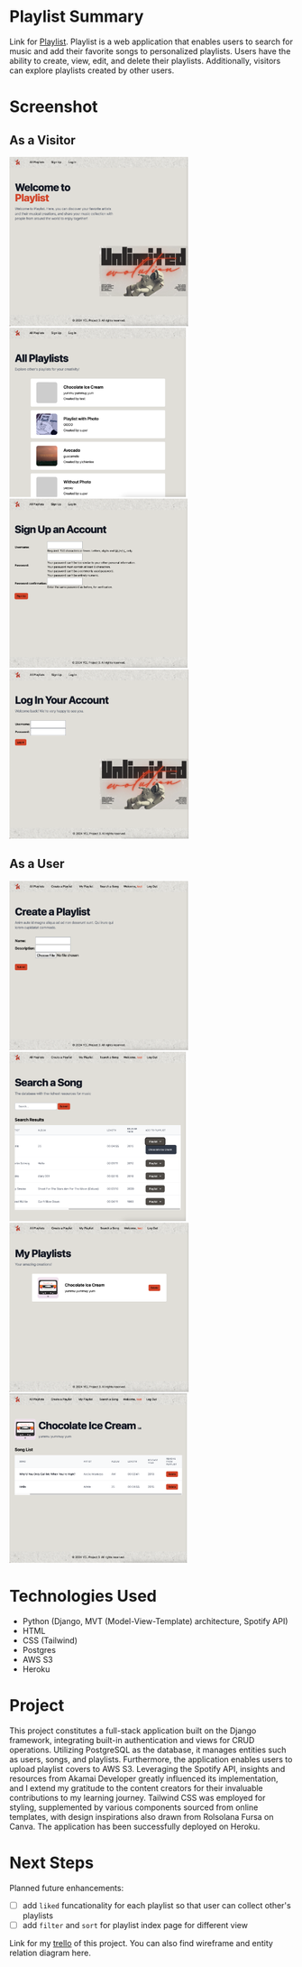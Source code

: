 # Playlist Summary
Link for [Playlist](https://playlist-review-b7a11bd17b1b.herokuapp.com/).
Playlist is a web application that enables users to search for music and add their favorite songs to personalized playlists. Users have the ability to create, view, edit, and delete their playlists. Additionally, visitors can explore playlists created by other users.

# Screenshot
## As a Visitor
<p>
    <img src="./assets/img/visitor_landing.png" height="300">
    <img src="./assets/img/visitor_index.png" height="300">
    <img src="./assets/img/visitor_signup.png" height="300">
    <img src="./assets/img/visitor_login.png" height="300">
</p>

## As a User
<p>
    <img src="./assets/img/user_create.png" height="300">
    <img src="./assets/img/user_add_song.png" height="300">
    <img src="./assets/img/user_playlist.png" height="300">
    <img src="./assets/img/user_playlist_detail.png" height="300">
</p>

# Technologies Used
- Python (Django, MVT (Model-View-Template) architecture, Spotify API)
- HTML
- CSS (Tailwind)
- Postgres
- AWS S3
- Heroku

# Project
This project constitutes a full-stack application built on the Django framework, integrating built-in authentication and views for CRUD operations. Utilizing PostgreSQL as the database, it manages entities such as users, songs, and playlists. Furthermore, the application enables users to upload playlist covers to AWS S3. Leveraging the Spotify API, insights and resources from Akamai Developer greatly influenced its implementation, and I extend my gratitude to the content creators for their invaluable contributions to my learning journey. Tailwind CSS was employed for styling, supplemented by various components sourced from online templates, with design inspirations also drawn from Rolsolana Fursa on Canva. The application has been successfully deployed on Heroku.

# Next Steps
Planned future enhancements:
- [ ] add `liked` funcationality for each playlist so that user can collect other's playlists
- [ ] add `filter` and `sort` for playlist index page for different view

Link for my [trello](https://trello.com/b/fdHx8mMk/project-3) of this project. You can also find wireframe and entity relation diagram here.
